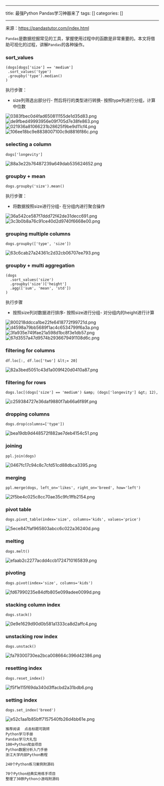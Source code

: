 
--- 
title:  最强Python Pandas学习神器来了 
tags: []
categories: [] 

---
来源：https://pandastutor.com/index.html

`Pandas`是数据挖掘常见的工具，掌握使用过程中的函数是非常重要的。本文将借助可视化的过程，讲解`Pandas`的各种操作。

### sort_values

```
(dogs[dogs['size'] == 'medium']
 .sort_values('type')
 .groupby('type').median()
)
```

执行步骤：
- size列筛选出部分行- 然后将行的类型进行转换- 按照type列进行分组，计算中位数
<img src="https://img-blog.csdnimg.cn/img_convert/0383fbec0d4fad650811155de1d35d83.png" alt="0383fbec0d4fad650811155de1d35d83.png">

<img src="https://img-blog.csdnimg.cn/img_convert/de9fbed49993956e09f705d7e38fe863.png" alt="de9fbed49993956e09f705d7e38fe863.png">

<img src="https://img-blog.csdnimg.cn/img_convert/021936a81066231b28625f9be9d11cf4.png" alt="021936a81066231b28625f9be9d11cf4.png">

<img src="https://img-blog.csdnimg.cn/img_convert/106ee18bc9e8838007100c9d8816f86c.png" alt="106ee18bc9e8838007100c9d8816f86c.png">

### selecting a column

```
dogs['longevity']
```

<img src="https://img-blog.csdnimg.cn/img_convert/88a3e22b76487239a649dab535624652.png" alt="88a3e22b76487239a649dab535624652.png">

### groupby + mean

```
dogs.groupby('size').mean()
```

执行步骤：
- 将数据按照size进行分组- 在分组内进行聚合操作
<img src="https://img-blog.csdnimg.cn/img_convert/36a542ce587f7ddd72f42de31decc691.png" alt="36a542ce587f7ddd72f42de31decc691.png">

<img src="https://img-blog.csdnimg.cn/img_convert/3c3b0b8a76c91ce40d2d9740f6668e00.png" alt="3c3b0b8a76c91ce40d2d9740f6668e00.png">

### grouping multiple columns

```
dogs.groupby(['type', 'size'])
```

<img src="https://img-blog.csdnimg.cn/img_convert/63c6cab27a24361c2d32cb06707ee793.png" alt="63c6cab27a24361c2d32cb06707ee793.png">

### groupby + multi aggregation

```
(dogs
  .sort_values('size')
  .groupby('size')['height']
  .agg(['sum', 'mean', 'std'])
)
```

执行步骤
- 按照size列对数据进行排序- 按照size进行分组- 对分组内的height进行计算
<img src="https://img-blog.csdnimg.cn/img_convert/800218ddcca1be22fe6418772f99721d.png" alt="800218ddcca1be22fe6418772f99721d.png">

<img src="https://img-blog.csdnimg.cn/img_convert/d4598a79bb5689f1ac4c6534799f6a3a.png" alt="d4598a79bb5689f1ac4c6534799f6a3a.png">

<img src="https://img-blog.csdnimg.cn/img_convert/3fa935e749fae21a598d1bc8f3e1db57.png" alt="3fa935e749fae21a598d1bc8f3e1db57.png">

<img src="https://img-blog.csdnimg.cn/img_convert/67d3557a47d9574b2936679491108d6c.png" alt="67d3557a47d9574b2936679491108d6c.png">

### filtering for columns

```
df.loc[:, df.loc['two'] &lt;= 20]
```

<img src="https://img-blog.csdnimg.cn/img_convert/82a3bed5051c43d1a009f420d0410a87.png" alt="82a3bed5051c43d1a009f420d0410a87.png">

### filtering for rows

```
dogs.loc[(dogs['size'] == 'medium') &amp; (dogs['longevity'] &gt; 12), 'breed']
```

<img src="https://img-blog.csdnimg.cn/img_convert/c259384727e36daf9880f7ab66a6f89f.png" alt="c259384727e36daf9880f7ab66a6f89f.png">

### dropping columns

```
dogs.drop(columns=['type'])
```

<img src="https://img-blog.csdnimg.cn/img_convert/bea19db9d448572f882ae7deb4154c51.png" alt="bea19db9d448572f882ae7deb4154c51.png">

### joining

```
ppl.join(dogs)
```

<img src="https://img-blog.csdnimg.cn/img_convert/0467fc17c94c8c7cfd51cd88dbca3395.png" alt="0467fc17c94c8c7cfd51cd88dbca3395.png">

### merging

```
ppl.merge(dogs, left_on='likes', right_on='breed', how='left')
```

<img src="https://img-blog.csdnimg.cn/img_convert/2f5be4c025c8cc70ae35c9fc1ffb2154.png" alt="2f5be4c025c8cc70ae35c9fc1ffb2154.png">

### pivot table

```
dogs.pivot_table(index='size', columns='kids', values='price')
```

<img src="https://img-blog.csdnimg.cn/img_convert/5ece847faf965803abcc6c022a36240d.png" alt="5ece847faf965803abcc6c022a36240d.png">

### melting

```
dogs.melt()
```

<img src="https://img-blog.csdnimg.cn/img_convert/efaab2c2277acdd4ccb1724710165839.png" alt="efaab2c2277acdd4ccb1724710165839.png">

### pivoting

```
dogs.pivot(index='size', columns='kids')
```

<img src="https://img-blog.csdnimg.cn/img_convert/fd67990235e84dfb805e099adee0099d.png" alt="fd67990235e84dfb805e099adee0099d.png">

### stacking column index

```
dogs.stack()
```

<img src="https://img-blog.csdnimg.cn/img_convert/0e9e1629d90d0b581a1333ca8d2affc4.png" alt="0e9e1629d90d0b581a1333ca8d2affc4.png">

### unstacking row index

```
dogs.unstack()
```

<img src="https://img-blog.csdnimg.cn/img_convert/fa79300730ea2bca008664c396d42386.png" alt="fa79300730ea2bca008664c396d42386.png">

### resetting index

```
dogs.reset_index()
```

<img src="https://img-blog.csdnimg.cn/img_convert/f5f1e115f69da340d3ffacbd2a31bdb6.png" alt="f5f1e115f69da340d3ffacbd2a31bdb6.png">

### setting index

```
dogs.set_index('breed')
```

<img src="https://img-blog.csdnimg.cn/img_convert/e52c1aa1b85bff7157540fb26d4bb61e.png" alt="e52c1aa1b85bff7157540fb26d4bb61e.png">

```
推荐阅读  点击标题可跳转
Python学习手册
Pandas学习大礼包
100+Python爬虫项目
Python数据分析入门手册
浙江大学内部Python教程

240个Python练习案例附源码

70个Python经典实用练手项目
整理了30款Python小游戏附源码
```
